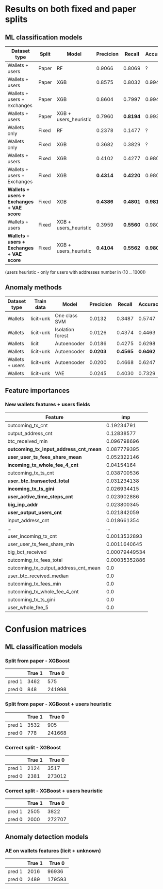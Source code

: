 # Results on both fixed and paper splits


## ML classification models

| Dataset type | Split | Model | Precicion | Recall | Accuracy |
|----------|----------|----------|----------|----------|----------|
| Wallets + users  | Paper | RF | 0.9066 | 0.8069 | ?
| Wallets + users  | Paper | XGB | 0.8575 | 0.8032 | 0.9942
| Wallets + users + exchanges  | Paper | XGB | 0.8604 | 0.7997 | 0.9942
| Wallets + users  | Paper | XGB + users_heuristic | 0.7960 | **0.8194** | 0.9931
| Wallets only | Fixed | RF | 0.2378 | 0.1477 | ?
| Wallets only | Fixed | XGB | 0.3682 | 0.3829 | ?
| Wallets + users | Fixed | XGB | 0.4102 | 0.4277 | 0.9807
| Wallets + users + Exchanges | Fixed | XGB | **0.4314** | **0.4220** | 0.9807
| **Wallets + users + Exchanges + VAE score** | Fixed | XGB | **0.4386** | **0.4801** | **0.9818**
| Wallets + users | Fixed | XGB + users_heuristic | 0.3959 | **0.5560** | 0.9800
| **Wallets + users + Exchanges + VAE score** | Fixed | XGB + users_heuristic | **0.4104** | **0.5562** | **0.9800**


(users heuristic - only for users with addresses number in (10 .. 1000))

## Anomaly methods

| Dataset type | Train data | Model | Precicion | Recall | Accuracy |
|----------|----------|----------|----------|----------|----------|
| Wallets  | licit+unk | One class SVM | 0.0132 | 0.3487 | 0.5747
| Wallets  | licit+unk | Isolation forest | 0.0126 | 0.4374 | 0.4463
| Wallets  | licit | Autoencoder | 0.0186 | 0.4275 | 0.6298
| Wallets | licit+unk | Autoencoder | **0.0203** | **0.4565** | **0.6462**
| Wallets + users | licit+unk | Autoencoder | 0.0200 | 0.4668 | 0.6247
| Wallets | licit+unk | VAE | 0.0245 | 0.4030 | 0.7329



## Feature importances

### New wallets features + users fields

| Feature | imp |
|----------|----------|
| outcoming_tx_cnt | 0.19234791 |
| output_address_cnt | 0.12838577 |
| btc_received_min | 0.096798696 |
| **outcoming_tx_input_address_cnt_mean** | 0.087779395 |
| **user_user_ts_fees_share_mean** | 0.052322146 |
| **incoming_tx_whole_fee_4_cnt** | 0.04154164 |
| outcoming_tx_ts_cnt | 0.038700536 |
| **user_btc_transacted_total** | 0.031234138 |
| **incoming_tx_ts_gini** | 0.026934415 |
| **user_active_time_steps_cnt** | 0.023902886 |
| **big_inp_addr** | 0.023800345 |
| **user_output_users_cnt** | 0.021842059 |
| input_address_cnt | 0.018661354 |
| ... | ... |
| user_incoming_tx_cnt | 0.0013532893 |
| user_user_ts_fees_share_min | 0.0011640645 |
| big_bct_received | 0.00079449534 |
| outcoming_tx_fees_total | 0.00035352886 |
| outcoming_tx_output_address_cnt_mean | 0.0 |
| user_btc_received_median | 0.0 |
| outcoming_tx_fees_min | 0.0 |
| outcoming_tx_whole_fee_4_cnt | 0.0 |
| outcoming_tx_ts_gini | 0.0 |
| user_whole_fee_5 | 0.0 |


# Confusion matrices

## ML classification models

### Split from paper - XGBoost

|  | True 1 | True 0 |
|----------|----------|----------| 
| pred 1 | 3462 |	575 |	 
| pred 0	| 848 |	241998	|


### Split from paper - XGBoost + users heuristic

|  | True 1 | True 0 |
|----------|----------|----------| 
| pred 1 | 3532 |	905 |	 
| pred 0	| 778 |	241668	|


### Correct split - XGBoost

|  | True 1 | True 0 |
|----------|----------|----------| 
| pred 1 | 2124 |	3517 |	 
| pred 0	| 2381 |	273012	|


### Correct split - XGBoost + users heuristic

|  | True 1 | True 0 |
|----------|----------|----------| 
| pred 1 | 2505 |	3822 |	 
| pred 0	| 2000 |	272707	|


## Anomaly detection models

### AE on wallets features (licit + unknown)

|  | True 1 | True 0 |
|----------|----------|----------| 
| pred 1 | 2016 |	96936 |	 
| pred 0	| 2489 |	179593	|
